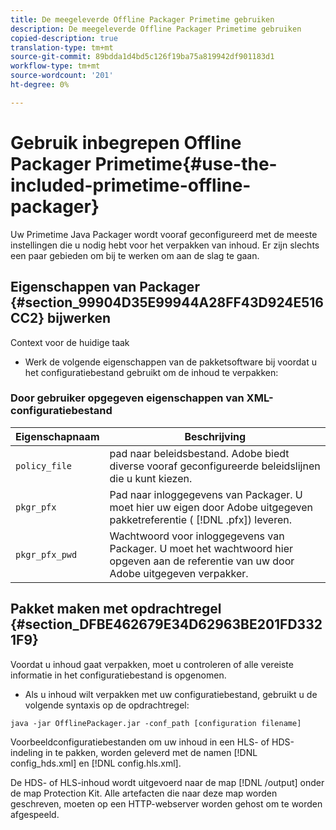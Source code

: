 ```yaml
---
title: De meegeleverde Offline Packager Primetime gebruiken
description: De meegeleverde Offline Packager Primetime gebruiken
copied-description: true
translation-type: tm+mt
source-git-commit: 89bdda1d4bd5c126f19ba75a819942df901183d1
workflow-type: tm+mt
source-wordcount: '201'
ht-degree: 0%

---
```



# Gebruik inbegrepen Offline Packager Primetime{#use-the-included-primetime-offline-packager}

Uw Primetime Java Packager wordt vooraf geconfigureerd met de meeste instellingen die u nodig hebt voor het verpakken van inhoud. Er zijn slechts een paar gebieden om bij te werken om aan de slag te gaan.

## Eigenschappen van Packager {#section_99904D35E99944A28FF43D924E516CC2} bijwerken

Context voor de huidige taak

* Werk de volgende eigenschappen van de pakketsoftware bij voordat u het configuratiebestand gebruikt om de inhoud te verpakken:

### Door gebruiker opgegeven eigenschappen van XML-configuratiebestand

| Eigenschapnaam | Beschrijving |
|---|---|
| `policy_file` | pad naar beleidsbestand. Adobe biedt diverse vooraf geconfigureerde beleidslijnen die u kunt kiezen. |
| `pkgr_pfx` | Pad naar inloggegevens van Packager. U moet hier uw eigen door Adobe uitgegeven pakketreferentie ( [!DNL .pfx]) leveren. |
| `pkgr_pfx_pwd` | Wachtwoord voor inloggegevens van Packager. U moet het wachtwoord hier opgeven aan de referentie van uw door Adobe uitgegeven verpakker. |

## Pakket maken met opdrachtregel {#section_DFBE462679E34D62963BE201FD3321F9}

Voordat u inhoud gaat verpakken, moet u controleren of alle vereiste informatie in het configuratiebestand is opgenomen.

* Als u inhoud wilt verpakken met uw configuratiebestand, gebruikt u de volgende syntaxis op de opdrachtregel:

```
java -jar OfflinePackager.jar -conf_path [configuration filename]
```

Voorbeeldconfiguratiebestanden om uw inhoud in een HLS- of HDS-indeling in te pakken, worden geleverd met de namen [!DNL config_hds.xml] en [!DNL config.hls.xml].

De HDS- of HLS-inhoud wordt uitgevoerd naar de map [!DNL /output] onder de map Protection Kit. Alle artefacten die naar deze map worden geschreven, moeten op een HTTP-webserver worden gehost om te worden afgespeeld.
